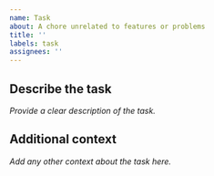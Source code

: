 ```yaml
---
name: Task
about: A chore unrelated to features or problems
title: ''
labels: task
assignees: ''
---
```


## Describe the task

_Provide a clear description of the task._

## Additional context

_Add any other context about the task here._
